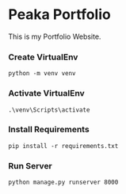 # Peaka Portfolio
This is my Portfolio Website.

### Create VirtualEnv
```
python -m venv venv
```

### Activate VirtualEnv
```
.\venv\Scripts\activate
```

### Install Requirements
```
pip install -r requirements.txt
```

### Run Server
```
python manage.py runserver 8000
```

